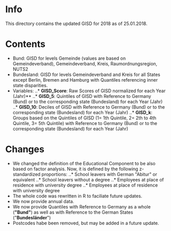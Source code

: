 # Info
This directory contains the updated GISD for 2018 as of 25.01.2018. 

# Contents
* Bund: GISD for levels Gemeinde (values are based on Gemeindeverband), Gemeindeverband, Kreis, Raumordnungsregion, NUTS2
* Bundesland: GISD for levels Gemeindeverband and Kreis for all States except Berlin, Bremen and Hamburg with Quantiles referencing inner state disparities.
* Variables: 
..* **GISD_Score**: Raw Scores of GISD normalized for each Year (Jahr)** 
..* **GISD_5**: Quintiles of GISD with Reference to Germany (Bund) or to the corresponding state (Bundesland) for each Year (Jahr)
..* **GISD_10**: Deciles of GISD with Reference to Germany (Bund) or to the corresponding state (Bundesland) for each Year (Jahr)
..* **GISD_k**: Groups based on the Quintiles of GISD (1= 1th Quintile, 2= 2th to 4th Quintile, 3= 5th Quintile) with Reference to Germany (Bund) or to the corresponding state (Bundesland) for each Year (Jahr)

# Changes
* We changed the definition of the Educational Component to be also based on factor analysis. Now, it is defined by the following z-standardized proportions: 
..* School leavers with German "Abitur" or equivalent
..* School leavers without a degree
..* Employees at place of residence with university degree
..* Employees at place of residence with university degree
* The whole code was rewritten in R to faciliate future updates.
* We now provide annual data.
* We now provide Quantiles with Reference to Germany as a whole (__"Bund"__) as well as with Reference to the German States ("__Bundesländer__")
* Postcodes habe been removed, but may be added in a future update.

